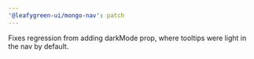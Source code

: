 ```yaml
---
'@leafygreen-ui/mongo-nav': patch
---
```


Fixes regression from adding darkMode prop, where tooltips were light in the nav by default.
